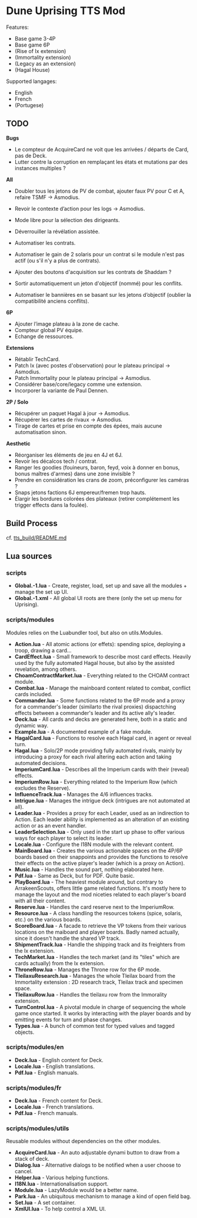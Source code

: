 # Dune Uprising TTS Mod

Features:

- Base game 3-4P
- Base game 6P
- (Rise of Ix extension)
- (Immortality extension)
- (Legacy as an extension)
- (Hagal House)

Supported langages:

- English
- French
- (Portugese)

## TODO

__Bugs__

- Le compteur de AcquireCard ne voit que les arrivées / départs de Card, pas de Deck.
- Lutter contre la corruption en remplaçant les états et mutations par des instances multiples ?

__All__

- Doubler tous les jetons de PV de combat, ajouter faux PV pour C et A, refaire TSMF -> Asmodius.
- Revoir le contexte d’action pour les logs -> Asmodius.
- Mode libre pour la sélection des dirigeants.
- Déverrouiller la révélation assistée.

- Automatiser les contrats.
- Automatiser le gain de 2 solaris pour un contrat si le module n'est pas actif (ou s'il n'y a plus de contrats).
- Ajouter des boutons d'acquisition sur les contrats de Shaddam ?

- Sortir automatiquement un jeton d'objectif (nommé) pour les conflits.
- Automatiser le bannières en se basant sur les jetons d’objectif (oublier la compatibilité anciens conflits).

__6P__

- Ajouter l’image plateau à la zone de cache.
- Compteur global PV équipe.
- Echange de ressources.

__Extensions__

- Rétablir TechCard.
- Patch Ix (avec postes d'observation) pour le plateau principal -> Asmodius.
- Patch Immortality pour le plateau principal -> Asmodius.
- Considérer base/core/legacy comme une extension.
- Incorporer la variante de Paul Dennen.

__2P / Solo__

- Récupérer un paquet Hagal à jour -> Asmodius.
- Récupérer les cartes de rivaux -> Asmodius.
- Tirage de cartes et prise en compte des épées, mais aucune automatisation sinon.

__Aesthetic__

- Réorganiser les éléments de jeu en 4J et 6J.
- Revoir les décalcos tech / contrat.
- Ranger les goodies (fouineurs, baron, feyd, voix à donner en bonus, bonus maîtres d'armes) dans une zone invisible ?
- Prendre en considération les crans de zoom, préconfigurer les caméras ?
- Snaps jetons factions 6J empereur/fremen trop hauts.
- Élargir les bordures colorées des plateaux (retirer complétement les trigger effects dans la foulée).

## Build Process

cf. [tts_build/README.md](tts_build/README.md)

## Lua sources

### scripts

- __Global.-1.lua__ - Create, register, load, set up and save all the modules + manage the set up UI.
- __Global.-1.xml__ - All global UI roots are there (only the set up menu for Uprising).

### scripts/modules

Modules relies on the Luabundler tool, but also on utils.Modules.

- __Action.lua__ - All atomic actions (or effets): spending spice, deploying a troop, drawing a card...
- __CardEffect.lua__ - Small framework to describe most card effects. Heavily used by the fully automated Hagal house, but also by the assisted revelation, among others.
- __ChoamContractMarket.lua__ - Everything related to the CHOAM contract module.
- __Combat.lua__ - Manage the mainboard content related to combat, conflict cards included.
- __Commander.lua__ - Some functions related to the 6P mode and a proxy for a commander's leader (similarto the rival proxies) dispactching effects between a commander's leader and its active ally's leader.
- __Deck.lua__ - All cards and decks are generated here, both in a static and dynamic way.
- __Example.lua__ - A documented example of a fake module.
- __HagalCard.lua__ - Functions to resolve each Hagal card, in agent or reveal turn.
- __Hagal.lua__ - Solo/2P mode providing fully automated rivals, mainly by introducing a proxy for each rival altering each action and taking automated decisions.
- __ImperiumCard.lua__ - Describes all the Imperium cards with their (reveal) effects.
- __ImperiumRow.lua__ - Everything related to the Imperium Row (which excludes the Reserve).
- __InfluenceTrack.lua__ - Manages the 4/6 influences tracks.
- __Intrigue.lua__ - Manages the intrigue deck (intrigues are not automated at all).
- __Leader.lua__ - Provides a proxy for each Leader, used as an indirection to Action. Each leader ability is implemented as an alteration of an existing action or as an event handler.
- __LeaderSelection.lua__ - Only used in the start up phase to offer various ways for each player to select its leader.
- __Locale.lua__ - Configure the I18N module with the relevant content.
- __MainBoard.lua__ - Creates the various actionable spaces on the 4P/6P boards based on their snappoints and provides the functions to resolve their effects on the active player's leader (which is a proxy on Action).
- __Music.lua__ - Handles the sound part, nothing elaborated here.
- __Pdf.lua__ - Same as Deck, but for PDF. Quite basic.
- __PlayBoard.lua__ - The heaviest module around, but contrary to ArrakeenScouts, offers little game related functions. It's mostly here to manage the layout and the mod niceties related to each player's board with all their content.
- __Reserve.lua__ - Handles the card reserve next to the ImperiumRow.
- __Resource.lua__ - A class handling the resources tokens (spice, solaris, etc.) on the various boards.
- __ScoreBoard.lua__ - A facade to retrieve the VP tokens from their various locations on the maiboard and player boards. Badly named actually, since it doesn't handle the shared VP track.
- __ShipmentTrack.lua__ - Handle the shipping track and its freighters from the Ix extension.
- __TechMarket.lua__ - Handles the tech market (and its "tiles" which are cards actually) from the Ix extension.
- __ThroneRow.lua__ - Manages the Throne row for the 6P mode.
- __TleilaxuResearch.lua__ - Manages the whole Tleilax board from the Immortality extension : 2D research track, Tleilax track and specimen space.
- __TleilaxuRow.lua__ - Handles the tleilaxu row from the Immorality extension.
- __TurnControl.lua__ - A pivotal module in charge of sequencing the whole game once started. It works by interacting with the player boards and by emitting events for turn and phase changes.
- __Types.lua__ - A bunch of common test for typed values and tagged objects.

### scripts/modules/en

- __Deck.lua__ - English content for Deck.
- __Locale.lua__ - English translations.
- __Pdf.lua__ - English manuals.

### scripts/modules/fr

- __Deck.lua__ - French content for Deck.
- __Locale.lua__ - French translations.
- __Pdf.lua__ - French manuals.

### scripts/modules/utils

Reusable modules without dependencies on the other modules.

- __AcquireCard.lua__ - An auto adjustable dynami button to draw from a stack of deck.
- __Dialog.lua__ - Alternative dialogs to be notified when a user choose to cancel.
- __Helper.lua__ - Various helping functions.
- __I18N.lua__ - Internationalisation support.
- __Module.lua__ - LazyModule would be a better name.
- __Park.lua__ - An ubiquitous mechanism to manage a kind of open field bag.
- __Set.lua__ - A set container.
- __XmlUI.lua__ - To help control a XML UI.
